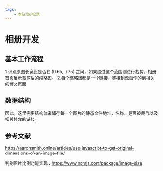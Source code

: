 ```yaml
---
tags:
    - 本站维护记录
---
```


# 相册开发

## 基本工作流程

1.识别原图长宽比是否在 (0.65, 0.75) 之间，如果超过这个范围则进行裁剪，相册首页展示裁剪后的缩略图。
2.每个缩略图都是一个链接，链接到改画作的到相关的博文页面

## 数据结构

因此，这里需要结构体来储存每一个图片的静态文件地址、名称、是否被裁剪以及相关博文的链接。

## 参考文献

https://aaronsmith.online/articles/use-javascript-to-get-original-dimensions-of-an-image-file/

判别图片比例功能实现：https://www.npmjs.com/package/image-size